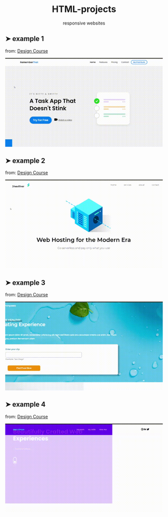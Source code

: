 <h1 align="center">HTML-projects</h1>
<p align="center">responsive websites</p>

<h2>➤ example 1</h2>
<p>
  from: <a href="https://www.youtube.com/user/DesignCourse">Design Course</a>
</p>
<img src="https://github.com/ruveydayilmaz/HTML-projects/blob/main/readme-files/example1.gif" alt="example1">

<h2>➤ example 2</h2>
<p>
  from: <a href="https://www.youtube.com/user/DesignCourse">Design Course</a>
</p>
<img src="https://github.com/ruveydayilmaz/HTML-projects/blob/main/readme-files/example2.gif" alt="example2">

<h2>➤ example 3</h2>
<p>
  from: <a href="https://www.youtube.com/user/DesignCourse">Design Course</a>
</p>
<img src="https://github.com/ruveydayilmaz/HTML-projects/blob/main/readme-files/example3.gif" alt="example3">

<h2>➤ example 4</h2>
<p>
  from: <a href="https://www.youtube.com/user/DesignCourse">Design Course</a>
</p>
<img src="https://github.com/ruveydayilmaz/HTML-projects/blob/main/readme-files/example4.gif" alt="example2">
